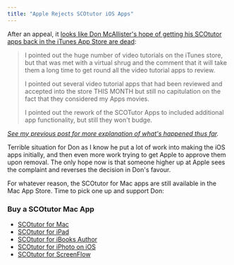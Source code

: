 ```yaml
---
title: "Apple Rejects SCOtutor iOS Apps"
---
```

<p>After an appeal, it <a href="http://themacscreencastguy.com/blog/2012/8/21/this-parrots-dead.html">looks like Don McAllister's hope of getting his SCOtutor apps back in the iTunes App Store are dead</a>:</p>
<blockquote><p>
  I pointed out the huge number of video tutorials on the iTunes store, but that was met with a virtual shrug and the comment that it will take them a long time to get round all the video tutorial apps to review.</p>
<p>  I pointed out several video tutorial apps that had been reviewed and accepted into the store THIS MONTH but still no capitulation on the fact that they considered my Apps movies.</p>
<p>  I pointed out the rework of the SCOTutor Apps to included additional app functionality, but still they won't budge.
</p></blockquote>
<p><em><a href="https://chrisenns.com/2012/08/apples-poor-handling-of-scotutor/">See my previous post for more explanation of what's happened thus far</a>.</em></p>
<p>Terrible situation for Don as I know he put a lot of work into making the iOS apps initially, and then even more work trying to get Apple to approve them upon removal. The only hope now is that someone higher up at Apple sees the complaint and reverses the decision in Don's favour.</p>
<p>For whatever reason, the SCOtutor for Mac apps are still available in the Mac App Store. Time to pick one up and support Don:</p>
<h3>Buy a SCOtutor Mac App</h3>
<ul>
<li><a href="http://target.georiot.com/Proxy.ashx?grid=9646&id=6PFrOqNV4B8&offerid=162397&type=3&subid=0&tmpid=3664&RD_PARM1=http%253A%252F%252Fitunes.apple.com%252Fca%252Fapp%252Fscotutor-for-mac%252Fid484046801%253Fmt%253D12%2526uo%253D4%2526partnerId%253D30" target="itunes_store">SCOtutor for Mac</a></li>
<li><a href="http://target.georiot.com/Proxy.ashx?grid=9646&id=6PFrOqNV4B8&offerid=162397&type=3&subid=0&tmpid=3664&RD_PARM1=http%253A%252F%252Fitunes.apple.com%252Fca%252Fapp%252Fscotutor-for-ipad%252Fid488746097%253Fmt%253D12%2526uo%253D4%2526partnerId%253D30" target="itunes_store">SCOtutor for iPad</a></li>
<li><a href="http://target.georiot.com/Proxy.ashx?grid=9646&id=6PFrOqNV4B8&offerid=162397&type=3&subid=0&tmpid=3664&RD_PARM1=http%253A%252F%252Fitunes.apple.com%252Fca%252Fapp%252Fscotutor-for-ibooks-author%252Fid525239073%253Fmt%253D12%2526uo%253D4%2526partnerId%253D30" target="itunes_store">SCOtutor for iBooks Author</a></li>
<li><a href="http://target.georiot.com/Proxy.ashx?grid=9646&id=6PFrOqNV4B8&offerid=162397&type=3&subid=0&tmpid=3664&RD_PARM1=http%253A%252F%252Fitunes.apple.com%252Fca%252Fapp%252Fscotutor-for-iphoto-on-ios%252Fid514378309%253Fmt%253D12%2526uo%253D4%2526partnerId%253D30" target="itunes_store">SCOtutor for iPhoto on iOS</a></li>
<li><a href="http://target.georiot.com/Proxy.ashx?grid=9646&id=6PFrOqNV4B8&offerid=162397&type=3&subid=0&tmpid=3664&RD_PARM1=http%253A%252F%252Fitunes.apple.com%252Fca%252Fapp%252Fscotutor-for-screenflow%252Fid523285978%253Fmt%253D12%2526uo%253D4%2526partnerId%253D30" target="itunes_store">SCOtutor for ScreenFlow</a></li>
</ul>
